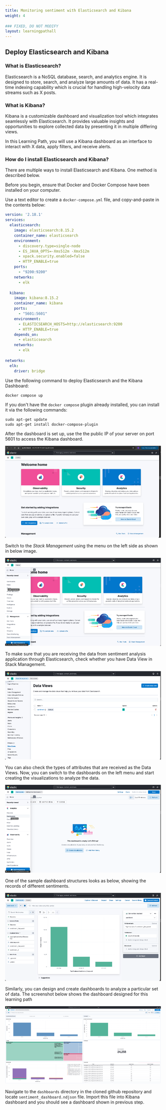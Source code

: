 ```yaml
---
title: Monitoring sentiment with Elasticsearch and Kibana
weight: 4

### FIXED, DO NOT MODIFY
layout: learningpathall
---
```


## Deploy Elasticsearch and Kibana

### What is Elasticsearch?

Elasticsearch is a NoSQL database, search, and analytics engine. It is designed to store, search, and analyze large amounts of data. It has a real-time indexing capability which is crucial for handling high-velocity data streams such as X posts. 

### What is Kibana?

Kibana is a customizable dashboard and visualization tool which integrates seamlessly with Elasticsearch. It provides valuable insights and opportunities to explore collected data by presenting it in multiple differing views. 

In this Learning Path, you will use a Kibana dashboard as an interface to interact with X data, apply filters, and receive alerts. 

### How do I install Elasticsearch and Kibana?

There are multiple ways to install Elasticsearch and Kibana. One method is described below.

Before you begin, ensure that Docker and Docker Compose have been installed on your computer. 

Use a text editor to create a `docker-compose.yml` file, and copy-and-paste in the contents below:

```yml
version: '2.18.1'
services:
  elasticsearch:
    image: elasticsearch:8.15.2
    container_name: elasticsearch
    environment:
      - discovery.type=single-node
      - ES_JAVA_OPTS=-Xms512m -Xmx512m
      - xpack.security.enabled=false
      - HTTP_ENABLE=true
    ports:
      - "9200:9200"
    networks:
      - elk

  kibana:
    image: kibana:8.15.2
    container_name: kibana
    ports:
      - "5601:5601"
    environment:
      - ELASTICSEARCH_HOSTS=http://elasticsearch:9200
      - HTTP_ENABLE=true
    depends_on:
      - elasticsearch
    networks:
      - elk

networks:
  elk:
    driver: bridge
```

Use the following command to deploy Elasticsearch and the Kibana Dashboard:

```console
docker compose up
```
If you don't have the `docker compose` plugin already installed, you can install it via the following commands:

```Note
sudo apt-get update
sudo apt-get install docker-compose-plugin
```

After the dashboard is set up, use the the public IP of your server on port 5601 to access the Kibana dashboard.

![kibana #center](_images/kibana.png)

Switch to the *Stack Management* using the menu on the left side as shown in below image.

![kibana-data #center](_images/Kibana-data.png)

To make sure that you are receiving the data from sentiment analysis application through Elasticsearch, check whether you have Data View in Stack Management.

![kibana-sentiment #center](_images/Kibana-sentiment.png)

You can also check the types of attributes that are received as the Data Views. Now, you can switch to the dashboards on the left menu and start creating the visualizations to analyze the data.

![kibana-dashboard1 #center](_images/Kibana-dashboard1.png)

One of the sample dashboard structures looks as below, showing the records of different sentiments.

![kibana-dashboard2 #center](_images/Kibana-dashboard2.png)

Similarly, you can design and create dashboards to analyze a particular set of data. The screenshot below shows the dashboard designed for this learning path

![kibana-dashboard3 #center](_images/Kibana-dashboard3.png)

Navigate to the `dashboards` directory in the cloned github repository and locate `sentiment_dashboard.ndjson` file. Import this file into Kibana dashboard and you should see a dashboard shown in previous step.